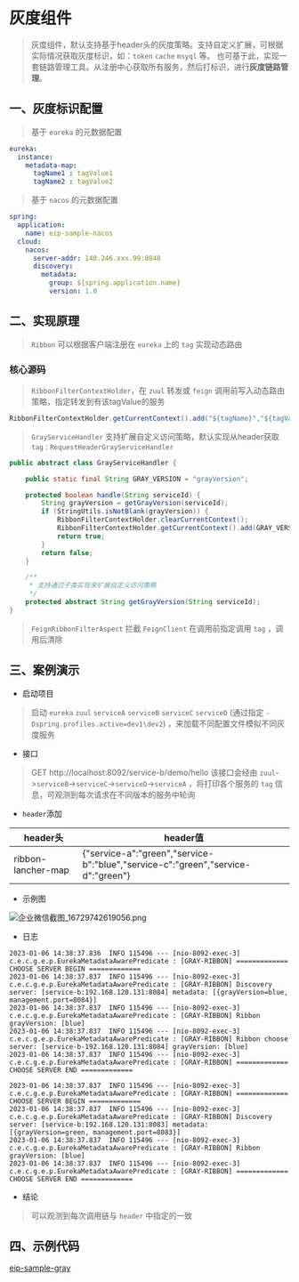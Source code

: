 # 灰度组件
> 灰度组件，默认支持基于header头的灰度策略。支持自定义扩展，可根据实际情况获取灰度标识，如：`token` `cache` `msyql` 等。
> 也可基于此，实现一套链路管理工具。从注册中心获取所有服务，然后打标识，进行**灰度链路管理**。

## 一、灰度标识配置
> 基于 `eureka` 的元数据配置
```yml
eureka:
  instance:
    metadata-map:
      tagName1 : tagValue1
      tagName2 : tagValue2
```
> 基于 `nacos` 的元数据配置
```yml
spring:
  application:
    name: eip-sample-nacos
  cloud:
    nacos:
      server-addr: 140.246.xxx.99:8848
      discovery:
        metadata:
          group: ${spring.application.name}
          version: 1.0
```


## 二、实现原理
> `Ribbon` 可以根据客户端注册在 `eureka` 上的 `tag` 实现动态路由

### 核心源码
> `RibbonFilterContextHolder`，在 `zuul` 转发或 `feign` 调用前写入动态路由策略，指定转发到有该tagValue的服务

```java
RibbonFilterContextHolder.getCurrentContext().add("${tagName}","${tagValue}");
```

> `GrayServiceHandler` 支持扩展自定义访问策略，默认实现从header获取 `tag` : `RequestHeaderGrayServiceHandler`
```java
public abstract class GrayServiceHandler {

    public static final String GRAY_VERSION = "grayVersion";

    protected boolean handle(String serviceId) {
        String grayVersion = getGrayVersion(serviceId);
        if (StringUtils.isNotBlank(grayVersion)) {
            RibbonFilterContextHolder.clearCurrentContext();
            RibbonFilterContextHolder.getCurrentContext().add(GRAY_VERSION, grayVersion);
            return true;
        }
        return false;
    }

    /**
     * 支持通过子类实现来扩展自定义访问策略
     */
    protected abstract String getGrayVersion(String serviceId);
}
```

> `FeignRibbonFilterAspect` 拦截 `FeignClient` 在调用前指定调用 `tag` ，调用后清除


## 三、案例演示

- 启动项目
> 启动 `eureka` `zuul` `serviceA` `serviceB` `serviceC` `serviceD` (通过指定 `-Dspring.profiles.active=dev1\dev2`) ，来加载不同配置文件模拟不同灰度服务

- 接口
> GET http://localhost:8092/service-b/demo/hello
> 该接口会经由 `zuul`->`serviceB`->`serviceC`->`serviceD`->`serviceA` ，将打印各个服务的 `tag` 信息，可观测到每次请求在不同版本的服务中轮询

- `header`添加

header头|header值
---|---
ribbon-lancher-map | {"service-a":"green","service-b":"blue","service-c":"green","service-d":"green"}

- 示例图

<img src="https://pic5.58cdn.com.cn/nowater/webim/big/n_v24819cca4fd6245e4a4a9f830251f38c4.png" alt="企业微信截图_16729742619056.png" title="企业微信截图_16729742619056.png" />

- 日志
```shell
2023-01-06 14:38:37.836  INFO 115496 --- [nio-8092-exec-3] c.e.c.g.e.p.EurekaMetadataAwarePredicate : [GRAY-RIBBON] ============= CHOOSE SERVER BEGIN =============
2023-01-06 14:38:37.837  INFO 115496 --- [nio-8092-exec-3] c.e.c.g.e.p.EurekaMetadataAwarePredicate : [GRAY-RIBBON] Discovery server: [service-b:192.168.120.131:8084] metadata: [{grayVersion=blue, management.port=8084}]
2023-01-06 14:38:37.837  INFO 115496 --- [nio-8092-exec-3] c.e.c.g.e.p.EurekaMetadataAwarePredicate : [GRAY-RIBBON] Ribbon grayVersion: [blue]
2023-01-06 14:38:37.837  INFO 115496 --- [nio-8092-exec-3] c.e.c.g.e.p.EurekaMetadataAwarePredicate : [GRAY-RIBBON] Ribbon choose server: [service-b-192.168.120.131:8084] grayVersion: [blue]
2023-01-06 14:38:37.837  INFO 115496 --- [nio-8092-exec-3] c.e.c.g.e.p.EurekaMetadataAwarePredicate : [GRAY-RIBBON] ============= CHOOSE SERVER END =============

2023-01-06 14:38:37.837  INFO 115496 --- [nio-8092-exec-3] c.e.c.g.e.p.EurekaMetadataAwarePredicate : [GRAY-RIBBON] ============= CHOOSE SERVER BEGIN =============
2023-01-06 14:38:37.837  INFO 115496 --- [nio-8092-exec-3] c.e.c.g.e.p.EurekaMetadataAwarePredicate : [GRAY-RIBBON] Discovery server: [service-b:192.168.120.131:8083] metadata: [{grayVersion=green, management.port=8083}]
2023-01-06 14:38:37.837  INFO 115496 --- [nio-8092-exec-3] c.e.c.g.e.p.EurekaMetadataAwarePredicate : [GRAY-RIBBON] Ribbon grayVersion: [blue]
2023-01-06 14:38:37.837  INFO 115496 --- [nio-8092-exec-3] c.e.c.g.e.p.EurekaMetadataAwarePredicate : [GRAY-RIBBON] ============= CHOOSE SERVER END =============
```
- 结论
> 可以观测到每次调用链与 `header` 中指定的一致



## 四、示例代码
[eip-sample-gray](https://github.com/zhangliang1024/eip-base/tree/master/eip-sample/eip-sample-gray)